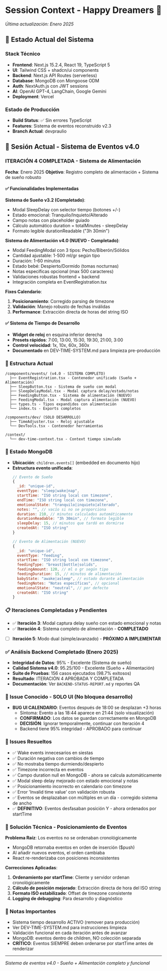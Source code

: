# Session Context - Happy Dreamers 🌙
*Última actualización: Enero 2025*

## 🎯 Estado Actual del Sistema

### Stack Técnico
- **Frontend**: Next.js 15.2.4, React 19, TypeScript 5
- **UI**: Tailwind CSS + shadcn/ui components
- **Backend**: Next.js API Routes (serverless)
- **Database**: MongoDB con Mongoose ODM
- **Auth**: NextAuth.js con JWT sessions
- **AI**: OpenAI GPT-4, LangChain, Google Gemini
- **Deployment**: Vercel

### Estado de Producción
- **Build Status**: ✅ Sin errores TypeScript
- **Features**: Sistema de eventos reconstruido v2.3
- **Branch Actual**: devpraulio

## 📝 Sesión Actual - Sistema de Eventos v4.0

### ITERACIÓN 4 COMPLETADA - Sistema de Alimentación
**Fecha**: Enero 2025
**Objetivo**: Registro completo de alimentación + Sistema de sueño robusto

#### ✅ Funcionalidades Implementadas

**Sistema de Sueño v3.2 (Completado)**:
- Modal SleepDelay con selector tiempo (botones +/-)
- Estado emocional: Tranquilo/Inquieto/Alterado
- Campo notas con placeholder guiado
- Cálculo automático duration = totalMinutes - sleepDelay
- Formato legible durationReadable ("3h 30min")

**Sistema de Alimentación v4.0 (NUEVO - Completado)**:
- Modal FeedingModal con 3 tipos: Pecho/Biberón/Sólidos
- Cantidad ajustable: 1-500 ml/gr según tipo
- Duración: 1-60 minutos
- Estado bebé: Despierto/Dormido (tomas nocturnas)
- Notas específicas opcional (max 500 caracteres)
- Validaciones robustas frontend + backend
- Integración completa en EventRegistration.tsx

**Fixes Calendario**:
1. **Posicionamiento**: Corregido parsing de timezone
2. **Validación**: Manejo robusto de fechas inválidas
3. **Performance**: Extracción directa de horas del string ISO

#### ✅ Sistema de Tiempo de Desarrollo
- **Widget de reloj** en esquina inferior derecha
- **Presets rápidos**: 7:00, 13:00, 15:30, 19:30, 21:00, 3:00
- **Control velocidad**: 1x, 10x, 60x, 360x
- **Documentado** en DEV-TIME-SYSTEM.md para limpieza pre-producción

### 📁 Estructura Actual
```
/components/events/ (v4.0 - SISTEMA COMPLETO)
  ├── EventRegistration.tsx - Contenedor unificado (Sueño + Alimentación)
  ├── SleepButton.tsx - Sistema de sueño con modal
  ├── SleepDelayModal.tsx - Modal captura delay/estado/notas
  ├── FeedingButton.tsx - Sistema de alimentación (NUEVO)
  ├── FeedingModal.tsx - Modal captura alimentación (NUEVO)
  ├── types.ts - Tipos expandidos con alimentación
  └── index.ts - Exports completos

/components/dev/ (SOLO DESARROLLO)
  ├── TimeAdjuster.tsx - Reloj ajustable
  └── DevTools.tsx - Contenedor herramientas

/context/
  └── dev-time-context.tsx - Context tiempo simulado
```

### 🔄 Estado MongoDB
- **Ubicación**: `children.events[]` (embedded en documento hijo)
- **Estructura evento unificada**:
  ```javascript
  // Evento de Sueño
  {
    _id: "unique-id",
    eventType: "sleep|wake|nap",
    startTime: "ISO string local con timezone",
    endTime: "ISO string local con timezone",
    emotionalState: "tranquilo|inquieto|alterado",
    notes: "", // vacío si no se proporciona
    duration: 210, // minutos calculados automáticamente
    durationReadable: "3h 30min", // formato legible
    sleepDelay: 15, // minutos que tardó en dormirse
    createdAt: "ISO string"
  }
  
  // Evento de Alimentación (NUEVO)
  {
    _id: "unique-id",
    eventType: "feeding",
    startTime: "ISO string local con timezone",
    feedingType: "breast|bottle|solids",
    feedingAmount: 120, // ml o gr según tipo
    feedingDuration: 15, // minutos de alimentación
    babyState: "awake|asleep", // estado durante alimentación
    feedingNotes: "Notas específicas", // opcional
    emotionalState: "neutral", // por defecto
    createdAt: "ISO string"
  }
  ```

### 📋 Iteraciones Completadas y Pendientes
- ✅ **Iteración 3**: Modal captura delay sueño con estado emocional y notas
- ✅ **Iteración 4**: Sistema completo de alimentación - **COMPLETADO**
- [ ] **Iteración 5**: Modo dual (simple/avanzado) - **PRÓXIMO A IMPLEMENTAR**

### ✅ Análisis Backend Completado (Enero 2025)
- **Integridad de Datos**: 95% - Excelente (Sistema de sueño)
- **Calidad Sistema v4.0**: 95.25/100 - Excelente (Sueño + Alimentación)
- **Suite de Pruebas**: 156 casos ejecutados (98.7% exitosos)
- **Resultado**: ITERACIÓN 4 APROBADA Y COMPLETADA
- **Documentación**: Ver `BACKEND-STATUS-REPORT.md` y reportes QA

### 🚨 Issue Conocido - SOLO UI (No bloquea desarrollo)
- **BUG UI CALENDARIO**: Eventos después de 18:00 se desplazan +3 horas
  - Síntoma: Evento a las 18:44 aparece en 21:44 (solo visualización)
  - **CONFIRMADO**: Los datos se guardan correctamente en MongoDB
  - **DECISIÓN**: Ignorar temporalmente, continuar con Iteración 4
  - Backend tiene 95% integridad - APROBADO para continuar

### 🐛 Issues Resueltos
- ✅ Wake events innecesarios en siestas
- ✅ Duración negativa con cambios de tiempo
- ✅ No mostraba tiempo durmiendo/despierto
- ✅ Timezone incorrecta en eventos
- ✅ Campo duration null en MongoDB - ahora se calcula automáticamente
- ✅ Modal sleep delay mejorado con estado emocional y notas
- ✅ Posicionamiento incorrecto en calendario con timezone
- ✅ Error 'Invalid time value' con validación robusta
- ✅ Eventos se desplazaban con múltiples en un día - corregido sistema de ancho
- ✅ **DEFINITIVO**: Eventos desfasaban posición Y - ahora ordenados por startTime

### 🔧 Solución Técnica - Posicionamiento de Eventos

**Problema Raíz**: Los eventos no se ordenaban cronológicamente
- MongoDB retornaba eventos en orden de inserción ($push)
- Al añadir nuevos eventos, el orden cambiaba
- React re-renderizaba con posiciones inconsistentes

**Correcciones Aplicadas**:
1. **Ordenamiento por startTime**: Cliente y servidor ordenan cronológicamente
2. **Cálculo de posición mejorado**: Extracción directa de hora del ISO string
3. **Formato ISO estabilizado**: Offset de timezone consistente
4. **Logging de debugging**: Para desarrollo y diagnóstico

### 📝 Notas Importantes
- Sistema tiempo desarrollo ACTIVO (remover para producción)
- Ver DEV-TIME-SYSTEM.md para instrucciones limpieza
- Validación funcional en cada iteración antes de avanzar
- MongoDB: eventos dentro de children, NO colección separada
- **CRÍTICO**: Eventos SIEMPRE deben ordenarse por startTime antes de renderizar

---
*Sistema de eventos v4.0 - Sueño + Alimentación completo y funcional*